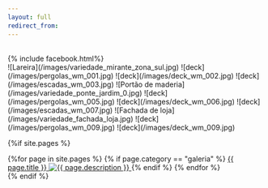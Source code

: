 ```yaml
---
layout: full
redirect_from:
---
```


<br/>
{% include facebook.html%}
<br/>

<section class="container">
<div class="carousel carousel-slider" markdown="1">
![Lareira](/images/variedade_mirante_zona_sul.jpg)
![deck](/images/pergolas_wm_001.jpg)
![deck](/images/deck_wm_002.jpg)
![deck](/images/escadas_wm_003.jpg)
![Portão de maderia](/images/variedade_ponte_jardim_0.jpg)
![deck](/images/pergolas_wm_005.jpg)
![deck](/images/deck_wm_006.jpg)
![deck](/images/escadas_wm_007.jpg)
![Fachada de loja](/images/variedade_fachada_loja.jpg)
![deck](/images/pergolas_wm_009.jpg)
![deck](/images/deck_wm_009.jpg)
</div>
</section>

{%if site.pages %}
<br/>
<section class="row container">
    {%for page in site.pages %}
    {% if page.category == "galeria" %}
    <a class="col item s6 m3" title="{{ page.description }}" href="{{ page.url }}">
        <span>{{ page.title }}</span>
        <img src="{{ page.image }}" alt="{{ page.description }}" class="border w100">
    </a>
    {% endif %}
    {% endfor %}
<section>
{% endif %}
